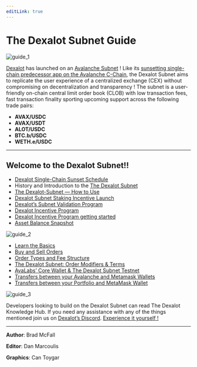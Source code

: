 ```yaml
---
editLink: true
---
```


# The Dexalot Subnet Guide

![guide_1](\images\guide\guide_1.png)

[Dexalot](https://dexalot.com/) has launched on an [Avalanche Subnet](https://www.avax.network/subnets) ! Like its [sunsetting single-chain predecessor app on the Avalanche C-Chain](https://medium.com/dexalot/dexalot-single-chain-sunset-schedule-847f47091598), the Dexalot Subnet aims to replicate the user experience of a centralized exchange (CEX) without compromising on decentralization and transparency ! The subnet is a user-friendly on-chain central limit order book (CLOB) with low transaction fees, fast transaction finality sporting upcoming support across the following trade pairs:

- **AVAX/USDC**
- **AVAX/USDT**
- **ALOT/USDC**
- **BTC.b/USDC**
- **WETH.e/USDC**

---

## Welcome to the Dexalot Subnet!!

- [Dexalot Single-Chain Sunset Schedule](https://medium.com/dexalot/dexalot-single-chain-sunset-schedule-847f47091598)
- History and Introduction to the [The Dexalot Subnet](https://medium.com/dexalot/the-dexalot-subnet-96b2a05cb435)
- [The Dexalot-Subnet — How to Use](https://medium.com/dexalot/the-dexalot-subnet-adc92678edc7)
- [Dexalot Subnet Staking Incentive Launch](https://medium.com/dexalot/dexalot-subnet-staking-incentive-launch-5d6c0772a24)
- [Dexalot’s Subnet Validation Program](https://medium.com/dexalot/validation-the-dexalot-subnet-5621c2ee3baa)
- [Dexalot Incentive Program](https://medium.com/dexalot/the-dexalot-incentive-program-1d55c869a6c0)
- [Dexalot Incentive Program getting started](https://medium.com/dexalot/dexalot-incentive-program-c9e2844b0b18)
- [Asset Balance Snapshot](https://medium.com/dexalot/dexalots-asset-balance-snapshot-c2995c16c004)

![guide_2](\images\guide\guide_2.png)

- [Learn the Basics](https://medium.com/dexalot/learn-the-basics-e893a62261a3)
- [Buy and Sell Orders](https://medium.com/dexalot/buy-and-sell-orders-6b3843d639bd)
- [Order Types and Fee Structure](https://medium.com/dexalot/order-types-and-fee-structure-394181f53dfa)
- [The Dexalot Subnet: Order Modifiers & Terms](https://medium.com/dexalot/the-dexalot-subnet-order-modifiers-terms-b6cc9d5abab7)
- [AvaLabs’ Core Wallet & The Dexalot Subnet Testnet](https://medium.com/dexalot/avalabs-core-wallet-the-dexalot-subnet-testnet-151acdeeee77)
- [Transfers between your Avalanche and Metamask Wallets](https://medium.com/dexalot/transfers-between-your-avalanche-and-metamask-wallets-60f226abf3e4)
- [Transfers between your Portfolio and MetaMask Wallet](https://medium.com/dexalot/transfers-between-your-portfolio-and-metamask-wallet-4c6cc461c1c5)

![guide_3](\images\guide\guide_3.png)

Developers looking to build on the Dexalot Subnet can read The Dexalot Knowledge Hub. If you need any assistance with any of the things mentioned join us on [Dexalot’s Discord](http://discord.gg/dexalot). [Experience it yourself !](https://app.dexalot.com/trade)

---
**Author**: Brad McFall

**Editor**: Dan Marcoulis

**Graphics**: Can Toygar

